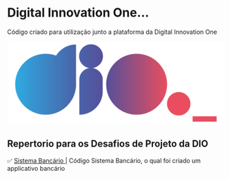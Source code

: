 # Digital Innovation One...

Código criado para utilização junto a plataforma da Digital Innovation One

<p align="center"><img src="./logo.png" width="500"></p>

## Repertorio para os Desafios de Projeto da DIO

✅ [Sistema Bancário ](https://github.com/LeonardoCorreia08/DesafiosDIO/tree/main/Sistema%20Banc%C3%A1rio%20com%20Fun%C3%A7%C3%B5es%20Python) | Código Sistema Bancário, o qual foi criado  um applicativo bancário


